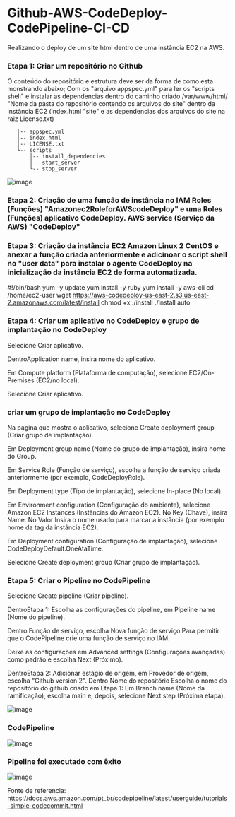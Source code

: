 # Github-AWS-CodeDeploy-CodePipeline-CI-CD 
Realizando o deploy de um site html dentro de uma instância EC2 na AWS. 

### Etapa 1: Criar um repositório no Github 
O conteúdo do repositório e estrutura deve ser da forma de como esta monstrando abaixo; Com os "arquivo appspec.yml" para ler os "scripts shell" e instalar as dependencias dentro do caminho criado /var/www/html/ "Nome da pasta do repositório contendo os arquivos do site" dentro da instância EC2 (index.html "site" e as dependencias dos arquivos do site na raiz License.txt)
       
       
       
       
       │-- appspec.yml
       │-- index.html
       │-- LICENSE.txt
       └-- scripts
           │-- install_dependencies
           │-- start_server
           └-- stop_server
           

![image](https://user-images.githubusercontent.com/80183407/145441444-649cdb4a-4566-416d-b0fe-d9b622d1962a.png)
    

### Etapa 2: Criação de uma função de instância no IAM Roles (Funções) "Amazonec2RoleforAWScodeDeploy" e uma Roles (Funções) aplicativo CodeDeploy. AWS service (Serviço da AWS) "CodeDeploy"

### Etapa 3: Criação da instância EC2 Amazon Linux 2 CentOS e anexar a função criada anteriormente e adicinoar o script shell no "user data" para instalar o agente CodeDeploy na inicialização da instância EC2 de forma automatizada.

#!/bin/bash
yum -y update
yum install -y ruby
yum install -y aws-cli
cd /home/ec2-user
wget https://aws-codedeploy-us-east-2.s3.us-east-2.amazonaws.com/latest/install
chmod +x ./install
./install auto

### Etapa 4: Criar um aplicativo no CodeDeploy e grupo de implantação no CodeDeploy

Selecione Criar aplicativo.

DentroApplication name, insira nome do aplicativo.

Em Compute platform (Plataforma de computação), selecione EC2/On-Premises (EC2/no local).

Selecione Criar aplicativo.

### criar um grupo de implantação no CodeDeploy

Na página que mostra o aplicativo, selecione Create deployment group (Criar grupo de implantação).

Em Deployment group name (Nome do grupo de implantação), insira nome do Group.

Em Service Role (Função de serviço), escolha a função de serviço criada anteriormente (por exemplo, CodeDeployRole).

Em Deployment type (Tipo de implantação), selecione In-place (No local).

Em Environment configuration (Configuração do ambiente), selecione Amazon EC2 Instances (Instâncias do Amazon EC2). No Key (Chave), insira Name. No Valor Insira o nome usado para marcar a instância (por exemplo nome da tag da instância EC2).

Em Deployment configuration (Configuração de implantação), selecione CodeDeployDefault.OneAtaTime.

Selecione Create deployment group (Criar grupo de implantação).

### Etapa 5: Criar o Pipeline no CodePipeline

Selecione Create pipeline (Criar pipeline).

DentroEtapa 1: Escolha as configurações do pipeline, em Pipeline name (Nome do pipeline).

Dentro Função de serviço, escolha Nova função de serviço Para permitir que o CodePipeline crie uma função de serviço no IAM.

Deixe as configurações em Advanced settings (Configurações avançadas) como padrão e escolha Next (Próximo).

DentroEtapa 2: Adicionar estágio de origem, em Provedor de origem, escolha "Github version 2". Dentro Nome do repositório Escolha o nome do repositório do github criado em Etapa 1: Em Branch name (Nome da ramificação), escolha main e, depois, selecione Next step (Próxima etapa).

![image](https://user-images.githubusercontent.com/80183407/145439144-c4f6cb49-fca0-48db-9130-ea11442d2aaf.png)

### CodePipeline

![image](https://user-images.githubusercontent.com/80183407/145436534-54093172-2e0a-441d-ae6e-f6ca13108fef.png)

### Pipeline foi executado com êxito

![image](https://user-images.githubusercontent.com/80183407/145439718-d284a336-90f7-4e30-b0dc-297dfe00cd10.png)

Fonte de referencia: https://docs.aws.amazon.com/pt_br/codepipeline/latest/userguide/tutorials-simple-codecommit.html

